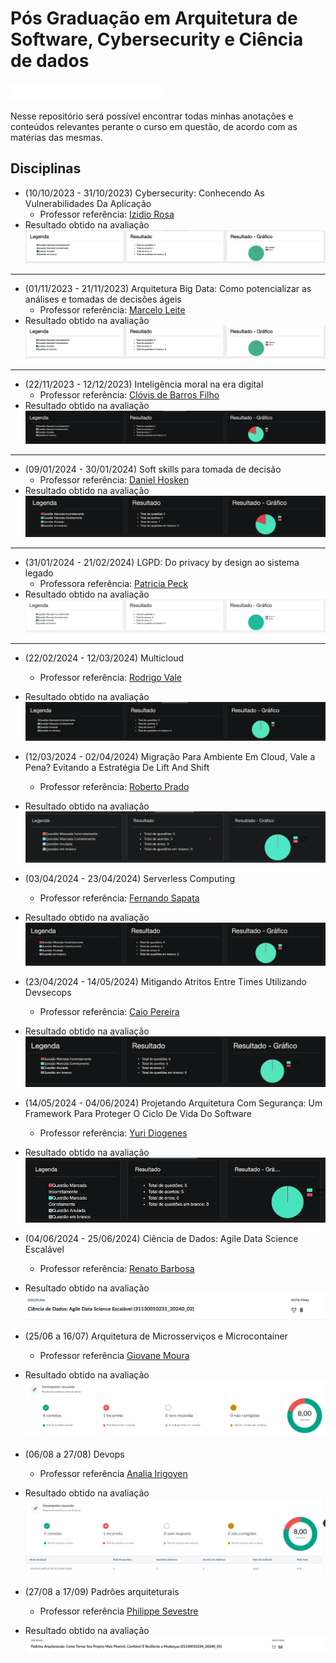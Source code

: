 # Pós Graduação em Arquitetura de Software, Cybersecurity e Ciência de dados

![Alt text](image.png) 


Nesse repositório será possível encontrar todas minhas anotações e conteúdos relevantes perante o curso em questão, de acordo com as matérias das mesmas.

## Disciplinas

- (10/10/2023 - 31/10/2023) Cybersecurity: Conhecendo As Vulnerabilidades Da Aplicação
    - Professor referência: <a href="https://www.linkedin.com/in/izidio-rosa-22005424/?originalSubdomain=">Izidio Rosa</a>
- Resultado obtido na avaliação
![Alt text](image-1.png)
<hr>

- (01/11/2023 - 21/11/2023) Arquitetura Big Data: Como potencializar as análises e tomadas de decisões ágeis
    - Professor referência: <a href="https://www.youtube.com/@marcelocml1234">Marcelo Leite</a>
- Resultado obtido na avaliação
![Alt text](image-2.png)
<hr>

- (22/11/2023 - 12/12/2023) Inteligência moral na era digital
    - Professor referência: <a href="https://www.instagram.com/clovisdebarros/">Clóvis de Barros Filho</a>
- Resultado obtido na avaliação
![Alt text](image-3.png)
<hr>

- (09/01/2024 - 30/01/2024) Soft skills para tomada de decisão 
    - Professor referência: <a href="https://www.instagram.com/danielhosken/">Daniel Hosken</a>
- Resultado obtido na avaliação ![Alt text](image-4.png)
<hr>

- (31/01/2024 - 21/02/2024) LGPD: Do privacy by design ao sistema legado
    - Professora referência: <a href="https://www.linkedin.com/in/patriciapeckpinheiro/?originalSubdomain=br">Patricia Peck</a>
- Resultado obtido na avaliação
![alt text](image-5.png)
<hr>

- (22/02/2024 - 12/03/2024) Multicloud
    - Professor referência: <a href="https://www.linkedin.com/in/rodrigovale/">Rodrigo Vale</a>
- Resultado obtido na avaliação
![alt text](image-6.png)

- (12/03/2024 - 02/04/2024) Migração Para Ambiente Em Cloud, Vale a Pena? Evitando a Estratégia De Lift And Shift
    - Professor referência: <a href="https://br.linkedin.com/in/roberto-prado-93051187">Roberto Prado</a>
- Resultado obtido na avaliação
![alt text](image-7.png)

- (03/04/2024 - 23/04/2024) Serverless Computing
    - Professor referência:  <a href="https://www.linkedin.com/in/fernandosapata/?originalSubdomain=br">Fernando Sapata</a>
- Resultado obtido na avaliação
![alt text](image-8.png)

- (23/04/2024 - 14/05/2024) Mitigando Atritos Entre Times Utilizando Devsecops
    - Professor referência: <a href="https://www.linkedin.com/in/caiopereirasousa/">Caio Pereira</a>
- Resultado obtido na avaliação
![alt text](image-9.png)

- (14/05/2024 - 04/06/2024) Projetando Arquitetura Com Segurança: Um Framework Para Proteger O Ciclo De Vida Do Software
    - Professor referência: <a href="https://yuridiogenes.wordpress.com/about/">Yuri Diogenes</a>
- Resultado obtido na avaliação
![alt text](image-10.png)

- (04/06/2024 - 25/06/2024) Ciência de Dados: Agile Data Science Escalável
    - Professor referência: <a href="https://www.linkedin.com/in/renatodmb/?originalSubdomain=br">Renato Barbosa</a>
- Resultado obtido na avaliação
![alt text](image-11.png)

- (25/06 a 16/07) Arquitetura de Microsserviços e Microcontainer
    - Professor referência <a href="https://www.linkedin.com/in/giovanejr/">Giovane Moura</a>
- Resultado obtido na avaliação
![alt text](image-12.png)

- (06/08 a 27/08) Devops
    - Professor referência <a href="https://www.linkedin.com/in/analiairigoyen/?locale=pt_BR">Analia Irigoyen</a>
- Resultado obtido na avaliação
![alt text](image-13.png)

- (27/08 a 17/09) Padrões arquiteturais
    - Professor referência <a href="https://www.linkedin.com/in/psevestre/?originalSubdomain=br">Philippe Sevestre</a>
- Resultado obtido na avaliação
![alt text](image-14.png)